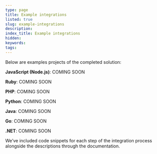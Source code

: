 ```yaml
---
type: page
title: Example integrations
listed: true
slug: example-integrations
description: 
index_title: Example integrations
hidden: 
keywords: 
tags: 
---
```


Below are examples projects of the completed solution:

**JavaScript (Node.js)**: COMING SOON

**Ruby**: COMING SOON

**PHP**: COMING SOON

**Python**: COMING SOON

**Java**: COMING SOON

**Go**: COMING SOON

**.NET**: COMING SOON

We’ve included code snippets for each step of the integration process alongside the descriptions through the documentation.